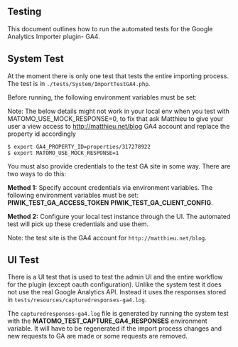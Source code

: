 ## Testing

This document outlines how to run the automated tests for the Google Analytics Importer plugin- GA4.

## System Test

At the moment there is only one test that tests the entire importing process. The test is in `./tests/System/ImportTestGA4.php`.

Before running, the following environment variables must be set:

Note: The below details might not work in your local env when you test with MATOMO_USE_MOCK_RESPONSE=0, to fix that ask Matthieu to give your user a view access to http://matthieu.net/blog GA4 account and replace the property id accordingly
``` 
$ export GA4_PROPERTY_ID=properties/317278922
$ export MATOMO_USE_MOCK_RESPONSE=1
```

You must also provide credentials to the test GA site in some way. There are two ways to do this:

**Method 1:** Specify account credentials via environment variables. The following environment variables must be set:
**PIWIK_TEST_GA_ACCESS_TOKEN** **PIWIK_TEST_GA_CLIENT_CONFIG**.

**Method 2:** Configure your local test instance through the UI. The automated test will pick up these credentials and use them.

Note: the test site is the GA4 account for `http://matthieu.net/blog`.

## UI Test

There is a UI test that is used to test the admin UI and the entire workflow for the plugin (except oauth configuration). Unlike
the system test it does not use the real Google Analytics API. Instead it uses the responses stored in `tests/resources/capturedresponses-ga4.log`.

The `capturedresponses-ga4.log` file is generated by running the system test with the **MATOMO_TEST_CAPTURE_GA4_RESPONSES** environment variable. It will have to be
regenerated if the import process changes and new requests to GA are made or some requests are removed.